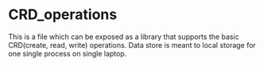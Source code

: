 # CRD_operations
This is a file which can be exposed as a library that supports the basic CRD(create, read, write) operations. Data store is meant to local storage for one single process on single laptop.
